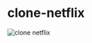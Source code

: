 # clone-netflix
![clone netflix](https://user-images.githubusercontent.com/62407217/147857358-1eb0d35d-6072-44fc-b524-000ca4f25605.png)
